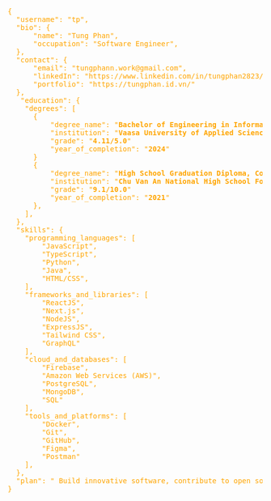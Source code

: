 <pre style="color: orange;">
{
  "username": "<span style='color: orange;'>tp</span>",
  "bio": {
      "name": "<span style='color: orange;'>Tung Phan</span>",
      "occupation": "<span style='color: orange;'>Software Engineer</span>",
  },
  "contact": {
      "email": "<span style='color: orange;'>tungphann.work@gmail.com</span>",
      "linkedIn": "<span style='color: orange;'>https://www.linkedin.com/in/tungphan2823/</span>",
      "portfolio": "<span style='color: orange;'>https://tungphan.id.vn/</span>"
  },
   "education": {
    "degrees": [
      {
          "degree_name": "<b>Bachelor of Engineering in Information Technology, Software Engineering Major</b>",
          "institution": "<b>Vaasa University of Applied Sciences</b>",
          "grade": "<b>4.11/5.0</b>"
          "year_of_completion": "<b>2024</b>"
      }
      {
          "degree_name": "<b>High School Graduation Diploma, Computer Sciences</b>",
          "institution": "<b>Chu Van An National High School For The Gifted</b>",
          "grade": "<b>9.1/10.0</b>"
          "year_of_completion": "<b>2021</b>"
      },
    ],
  },
  "skills": {
    "programming_languages": [
        "<span style='color: orange;'>JavaScript</span>",
        "<span style='color: orange;'>TypeScript</span>",
        "<span style='color: orange;'>Python</span>",
        "<span style='color: orange;'>Java</span>",
        "<span style='color: orange;'>HTML/CSS</span>",
    ],
    "frameworks_and_libraries": [
        "<span style='color: orange;'>ReactJS</span>",
        "<span style='color: orange;'>Next.js</span>",
        "<span style='color: orange;'>NodeJS</span>",
        "<span style='color: orange;'>ExpressJS</span>",
        "<span style='color: orange;'>Tailwind CSS</span>",
        "<span style='color: orange;'>GraphQL</span>"
    ],
    "cloud_and_databases": [
        "<span style='color: orange;'>Firebase</span>",
        "<span style='color: orange;'>Amazon Web Services (AWS)</span>",
        "<span style='color: orange;'>PostgreSQL</span>",
        "<span style='color: orange;'>MongoDB</span>",
        "<span style='color: orange;'>SQL</span>"
    ],
    "tools_and_platforms": [
        "<span style='color: orange;'>Docker</span>",
        "<span style='color: orange;'>Git</span>",
        "<span style='color: orange;'>GitHub</span>",
        "<span style='color: orange;'>Figma</span>",
        "<span style='color: orange;'>Postman</span>"
    ],
  },
  "plan": "<span style='color: orange;'> Build innovative software, contribute to open source, and stay updated on emerging technologies.</span>"
}
</pre>
